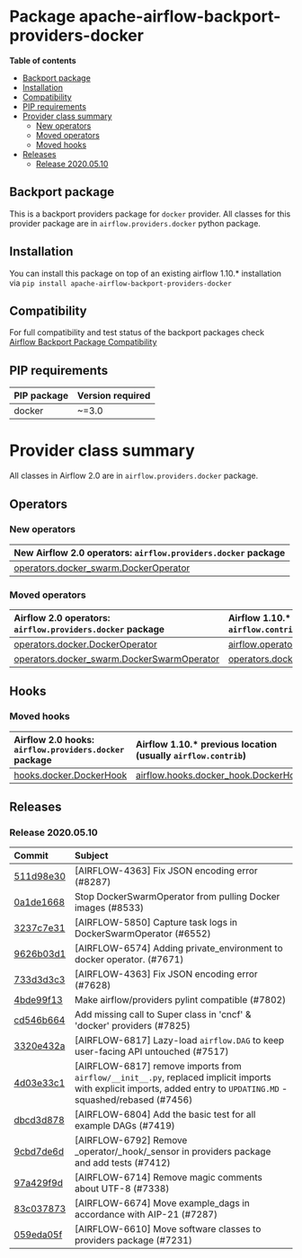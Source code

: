 <!--
 Licensed to the Apache Software Foundation (ASF) under one
 or more contributor license agreements.  See the NOTICE file
 distributed with this work for additional information
 regarding copyright ownership.  The ASF licenses this file
 to you under the Apache License, Version 2.0 (the
 "License"); you may not use this file except in compliance
 with the License.  You may obtain a copy of the License at

   http://www.apache.org/licenses/LICENSE-2.0

 Unless required by applicable law or agreed to in writing,
 software distributed under the License is distributed on an
 "AS IS" BASIS, WITHOUT WARRANTIES OR CONDITIONS OF ANY
 KIND, either express or implied.  See the License for the
 specific language governing permissions and limitations
 under the License.
 -->


# Package apache-airflow-backport-providers-docker

**Table of contents**

- [Backport package](#backport-package)
- [Installation](#installation)
- [Compatibility](#compatibility)
- [PIP requirements](#pip-requirements)
- [Provider class summary](#provider-class-summary)
    - [New operators](#new-operators)
    - [Moved operators](#moved-operators)
    - [Moved hooks](#moved-hooks)
- [Releases](#releases)
    - [Release 2020.05.10](#release-2020.05.10)

## Backport package

This is a backport providers package for `docker` provider. All classes for this provider package
are in `airflow.providers.docker` python package.

## Installation

You can install this package on top of an existing airflow 1.10.* installation via
`pip install apache-airflow-backport-providers-docker`

## Compatibility

For full compatibility and test status of the backport packages check
[Airflow Backport Package Compatibility](https://cwiki.apache.org/confluence/display/AIRFLOW/Backported+providers+packages+for+Airflow+1.10.*+series)

## PIP requirements

| PIP package   | Version required   |
|:--------------|:-------------------|
| docker        | ~=3.0              |

# Provider class summary

All classes in Airflow 2.0 are in `airflow.providers.docker` package.


## Operators


### New operators

| New Airflow 2.0 operators: `airflow.providers.docker` package                                                                             |
|:------------------------------------------------------------------------------------------------------------------------------------------|
| [operators.docker_swarm.DockerOperator](https://github.com/apache/airflow/blob/master/airflow/providers/docker/operators/docker_swarm.py) |



### Moved operators

| Airflow 2.0 operators: `airflow.providers.docker` package                                                                                      | Airflow 1.10.* previous location (usually `airflow.contrib`)                                                                                                  |
|:-----------------------------------------------------------------------------------------------------------------------------------------------|:--------------------------------------------------------------------------------------------------------------------------------------------------------------|
| [operators.docker.DockerOperator](https://github.com/apache/airflow/blob/master/airflow/providers/docker/operators/docker.py)                  | [airflow.operators.docker_operator.DockerOperator](https://github.com/apache/airflow/blob/v1-10-stable/airflow/operators/docker_operator.py)                  |
| [operators.docker_swarm.DockerSwarmOperator](https://github.com/apache/airflow/blob/master/airflow/providers/docker/operators/docker_swarm.py) | [operators.docker_swarm_operator.DockerSwarmOperator](https://github.com/apache/airflow/blob/v1-10-stable/airflow/contrib/operators/docker_swarm_operator.py) |





## Hooks



### Moved hooks

| Airflow 2.0 hooks: `airflow.providers.docker` package                                                             | Airflow 1.10.* previous location (usually `airflow.contrib`)                                                             |
|:------------------------------------------------------------------------------------------------------------------|:-------------------------------------------------------------------------------------------------------------------------|
| [hooks.docker.DockerHook](https://github.com/apache/airflow/blob/master/airflow/providers/docker/hooks/docker.py) | [airflow.hooks.docker_hook.DockerHook](https://github.com/apache/airflow/blob/v1-10-stable/airflow/hooks/docker_hook.py) |




## Releases

### Release 2020.05.10

| Commit                                                                                         | Subject                                                                                                                                                            |
|:-----------------------------------------------------------------------------------------------|:-------------------------------------------------------------------------------------------------------------------------------------------------------------------|
| [511d98e30](https://github.com/apache/airflow/commit/511d98e30ded2bcce9d246b358f806cea45ebcb7) | [AIRFLOW-4363] Fix JSON encoding error (#8287)                                                                                                                     |
| [0a1de1668](https://github.com/apache/airflow/commit/0a1de16682da1d0a3fac668437434a72b3149fda) | Stop DockerSwarmOperator from pulling Docker images (#8533)                                                                                                        |
| [3237c7e31](https://github.com/apache/airflow/commit/3237c7e31d008f73e6ba0ecc1f2331c7c80f0e17) | [AIRFLOW-5850] Capture task logs in DockerSwarmOperator (#6552)                                                                                                    |
| [9626b03d1](https://github.com/apache/airflow/commit/9626b03d19905c6d1bfbd53064f85ffd3c39f0bf) | [AIRFLOW-6574] Adding private_environment to docker operator. (#7671)                                                                                              |
| [733d3d3c3](https://github.com/apache/airflow/commit/733d3d3c32e0305691f82102cfc346e8e85478b0) | [AIRFLOW-4363] Fix JSON encoding error (#7628)                                                                                                                     |
| [4bde99f13](https://github.com/apache/airflow/commit/4bde99f1323d72f6c84c1548079d5e98fc0a2a9a) | Make airflow/providers pylint compatible (#7802)                                                                                                                   |
| [cd546b664](https://github.com/apache/airflow/commit/cd546b664fa35a2bf85acd77af578c909a327d92) | Add missing call to Super class in &#39;cncf&#39; &amp; &#39;docker&#39; providers (#7825)                                                                                             |
| [3320e432a](https://github.com/apache/airflow/commit/3320e432a129476dbc1c55be3b3faa3326a635bc) | [AIRFLOW-6817] Lazy-load `airflow.DAG` to keep user-facing API untouched (#7517)                                                                                   |
| [4d03e33c1](https://github.com/apache/airflow/commit/4d03e33c115018e30fa413c42b16212481ad25cc) | [AIRFLOW-6817] remove imports from `airflow/__init__.py`, replaced implicit imports with explicit imports, added entry to `UPDATING.MD` - squashed/rebased (#7456) |
| [dbcd3d878](https://github.com/apache/airflow/commit/dbcd3d8787741fd8203b6d9bdbc5d1da4b10a15b) | [AIRFLOW-6804] Add the basic test for all example DAGs (#7419)                                                                                                     |
| [9cbd7de6d](https://github.com/apache/airflow/commit/9cbd7de6d115795aba8bfb8addb060bfdfbdf87b) | [AIRFLOW-6792] Remove _operator/_hook/_sensor in providers package and add tests (#7412)                                                                           |
| [97a429f9d](https://github.com/apache/airflow/commit/97a429f9d0cf740c5698060ad55f11e93cb57b55) | [AIRFLOW-6714] Remove magic comments about UTF-8 (#7338)                                                                                                           |
| [83c037873](https://github.com/apache/airflow/commit/83c037873ff694eed67ba8b30f2d9c88b2c7c6f2) | [AIRFLOW-6674] Move example_dags in accordance with AIP-21 (#7287)                                                                                                 |
| [059eda05f](https://github.com/apache/airflow/commit/059eda05f82fefce4410f44f761f945a27d83daf) | [AIRFLOW-6610] Move software classes to providers package (#7231)                                                                                                  |
